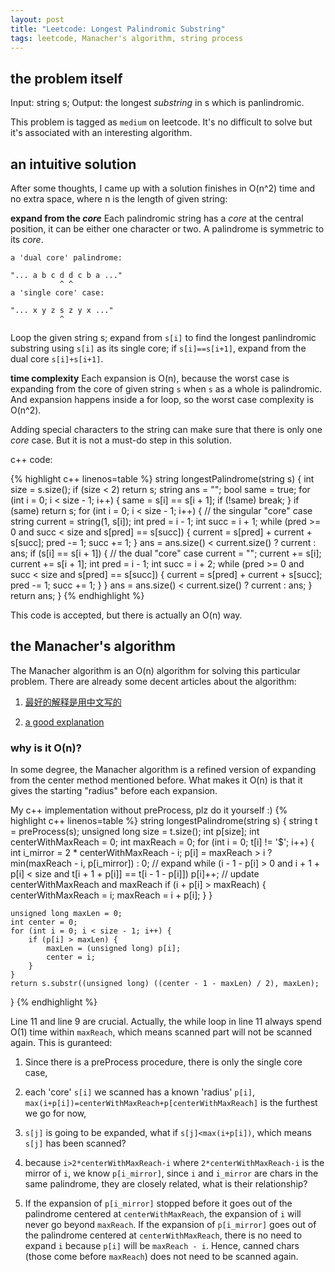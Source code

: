 ```yaml
---
layout: post
title: "Leetcode: Longest Palindromic Substring"
tags: leetcode, Manacher's algorithm, string process
---
```


## the problem itself

Input: string s;
Output: the longest *substring* in s which is panlindromic.

This problem is tagged as `medium` on leetcode. It's no difficult
to solve but it's associated with an interesting algorithm.

## an intuitive solution
After some thoughts, I came up with a solution finishes in
O(n^2) time and no extra space, where n is the length of
given string:

**expand from the *core***
Each palindromic string has a *core* at the central position, it
can be either one character or two. A palindrome is symmetric to
its *core*.

```
a 'dual core' palindrome:

"... a b c d d c b a ..."
           ^ ^
a 'single core' case:

"... x y z s z y x ..."
           ^
```

Loop the given string s; expand from `s[i]` to find the longest
panlindromic substring using `s[i]` as its single core; if
`s[i]==s[i+1]`, expand from the dual core `s[i]+s[i+1]`.

**time complexity**
Each expansion is O(n), because the worst case is expanding
from the core of given string `s` when `s` as a whole is
palindromic. And expansion happens inside a for loop, so the
worst case complexity is O(n^2).

Adding special characters to the string can make sure that
there is only one *core* case. But it is not a must-do step in
this solution.

c++ code:

{% highlight c++ linenos=table %}
string longestPalindrome(string s) {
    int size = s.size();
    if (size < 2)
        return s;
    string ans = "";
    bool same = true;
    for (int i = 0; i < size - 1; i++) {
        same = s[i] == s[i + 1];
        if (!same)
            break;
    }
    if (same)
        return s;
    for (int i = 0; i < size - 1; i++) {
        // the singular "core" case
        string current = string(1, s[i]);
        int pred = i - 1;
        int succ = i + 1;
        while (pred >= 0 and succ < size and s[pred] == s[succ]) {
            current = s[pred] + current + s[succ];
            pred -= 1;
            succ += 1;
        }
        ans = ans.size() < current.size() ? current : ans;
        if (s[i] == s[i + 1]) { // the dual "core" case
            current = "";
            current += s[i];
            current += s[i + 1];
            int pred = i - 1;
            int succ = i + 2;
            while (pred >= 0 and succ < size and s[pred] == s[succ]) {
                current = s[pred] + current + s[succ];
                pred -= 1;
                succ += 1;
            }
        }
        ans = ans.size() < current.size() ? current : ans;
    }
    return ans;
}
{% endhighlight %}

This code is accepted, but there is actually an O(n) way.

## the Manacher's algorithm
The Manacher algorithm is an O(n) algorithm for solving this
particular problem.
There are already some decent articles about the algorithm:
1. [最好的解释是用中文写的](
  https://www.felix021.com/blog/read.php?2040)
  
2. [a good explanation](
  http://articles.leetcode.com/longest-palindromic-substring-part-ii/)

### why is it O(n)?
In some degree, the Manacher algorithm is a refined version
of expanding from the center method mentioned before.
What makes it O(n) is that it gives the starting "radius"
before each expansion.

My c++ implementation without preProcess, plz do it
yourself :)
{% highlight c++ linenos=table %}
string longestPalindrome(string s) {
    string t = preProcess(s);
    unsigned long size = t.size();
    int p[size];
    int centerWithMaxReach = 0;
    int maxReach = 0;
    for (int i = 0; t[i] != '$'; i++) {
        int i_mirror = 2 * centerWithMaxReach - i;
        p[i] = maxReach > i ? min(maxReach - i, p[i_mirror]) : 0;
        // expand
        while (i - 1 - p[i] > 0 and i + 1 + p[i] < size and t[i + 1 + p[i]] == t[i - 1 - p[i]]) p[i]++;
        // update centerWithMaxReach and maxReach
        if (i + p[i] > maxReach) {
            centerWithMaxReach = i;
            maxReach = i + p[i];
        }
    }

    unsigned long maxLen = 0;
    int center = 0;
    for (int i = 0; i < size - 1; i++) {
        if (p[i] > maxLen) {
            maxLen = (unsigned long) p[i];
            center = i;
        }
    }
    return s.substr((unsigned long) ((center - 1 - maxLen) / 2), maxLen);
}
{% endhighlight %}

Line 11 and line 9 are crucial.
Actually, the while loop in line 11 always spend O(1) time
within `maxReach`, which means scanned part will not be
scanned again. This is guranteed:

1. Since there is a preProcess procedure, there is only the
single core case,

2. each 'core' `s[i]` we scanned has a known 'radius' `p[i]`,
`max(i+p[i])=centerWithMaxReach+p[centerWithMaxReach]` is
the furthest we go for now,

3. `s[j]` is going to be expanded, what if
`s[j]<max(i+p[i])`, which means `s[j]` has been scanned?

4. because `i>2*centerWithMaxReach-i` where
`2*centerWithMaxReach-i` is the mirror of `i`, we know
`p[i_mirror]`, since `i` and `i_mirror` are chars in the same
palindrome, they are closely related, what is their
relationship?

5. If the expansion of `p[i_mirror]` stopped before it goes
out of the palindrome centered at `centerWithMaxReach`,
the expansion of `i` will never go beyond `maxReach`.
If the expansion of `p[i_mirror]` goes out of the palindrome
centered at `centerWithMaxReach`, there is no need to expand
`i` because `p[i]` will be `maxReach - i`.
Hence, canned chars (those come before `maxReach`) does not
need to be scanned again.
